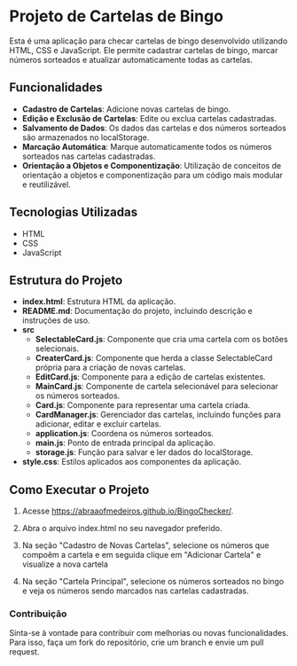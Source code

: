 # Projeto de Cartelas de Bingo

Esta é uma aplicação para checar cartelas de bingo desenvolvido utilizando HTML, CSS e JavaScript. Ele permite cadastrar cartelas de bingo, marcar números sorteados e atualizar automaticamente todas as cartelas.

## Funcionalidades

- **Cadastro de Cartelas**: Adicione novas cartelas de bingo.
- **Edição e Exclusão de Cartelas**: Edite ou exclua cartelas cadastradas.
- **Salvamento de Dados**: Os dados das cartelas e dos números sorteados são armazenados no localStorage.
- **Marcação Automática**: Marque automaticamente todos os números sorteados nas cartelas cadastradas.
- **Orientação a Objetos e Componentização**: Utilização de conceitos de orientação a objetos e componentização para um código mais modular e reutilizável.

## Tecnologias Utilizadas

- HTML
- CSS
- JavaScript

## Estrutura do Projeto

- **index.html**: Estrutura HTML da aplicação.
- **README.md**: Documentação do projeto, incluindo descrição e instruções de uso.
- **src**
  - **SelectableCard.js**: Componente que cria uma cartela com os botões selecionais.
  - **CreaterCard.js**: Componente que herda a classe SelectableCard própria para a criação de novas cartelas.
  - **EditCard.js**: Componente para a edição de cartelas existentes.
  - **MainCard.js**: Componente de cartela selecionável para selecionar os números sorteados.
  - **Card.js**: Componente para representar uma cartela criada.
  - **CardManager.js**: Gerenciador das cartelas, incluindo funções para adicionar, editar e excluir cartelas.
  - **application.js**: Coordena os números sorteados.
  - **main.js**: Ponto de entrada principal da aplicação.
  - **storage.js**: Função para salvar e ler dados do localStorage.
- **style.css**: Estilos aplicados aos componentes da aplicação.

## Como Executar o Projeto

1. Acesse https://abraaofmedeiros.github.io/BingoChecker/.

2. Abra o arquivo index.html no seu navegador preferido.

3. Na seção "Cadastro de Novas Cartelas", selecione os números que compoẽm a cartela e em seguida clique em "Adicionar Cartela" e visualize a nova cartela

4. Na seção "Cartela Principal", selecione os números sorteados no bingo e veja os números sendo marcados nas cartelas cadastradas.


### Contribuição
Sinta-se à vontade para contribuir com melhorias ou novas funcionalidades. Para isso, faça um fork do repositório, crie um branch e envie um pull request.
